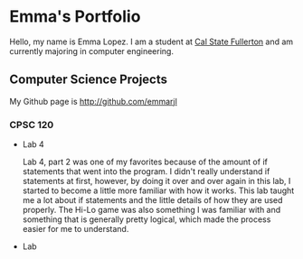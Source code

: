 # Emma's Portfolio

Hello, my name is Emma Lopez. I am a student at [Cal State Fullerton](http://www.fullerton.edu/) and am currently majoring in computer engineering. 

## Computer Science Projects

My Github page is http://github.com/emmarjl

### CPSC 120

* Lab 4

    Lab 4, part 2 was one of my favorites because of the amount of if statements that went into the program. I didn't really understand if statements at first, however, by doing it over and over again in this lab, I started to become a little more familiar with how it works. This lab taught me a lot about if statements and the little details of how they are used properly. The Hi-Lo game was also something I was familiar with and something that is generally pretty logical, which made the process easier for me to understand.

* Lab 
